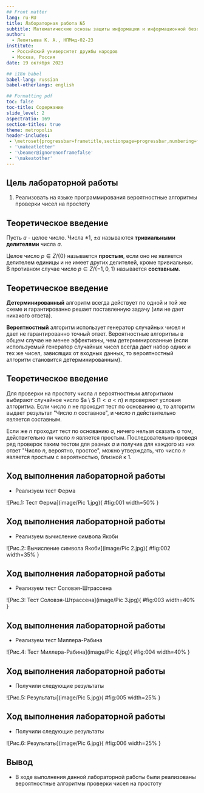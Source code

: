 ```yaml
---
## Front matter
lang: ru-RU
title: Лабораторная работа №5
subtitle: Математические основы защиты информации и информационной безопасности
author:
  - Леонтьева К. А., НПМмд-02-23
institute:
  - Российский университет дружбы народов
  - Москва, Россия
date: 19 октября 2023

## i18n babel
babel-lang: russian
babel-otherlangs: english

## Formatting pdf
toc: false
toc-title: Содержание
slide_level: 2
aspectratio: 169
section-titles: true
theme: metropolis
header-includes:
 - \metroset{progressbar=frametitle,sectionpage=progressbar,numbering=fraction}
 - '\makeatletter'
 - '\beamer@ignorenonframefalse'
 - '\makeatother' 
---
```


## Цель лабораторной работы

1) Реализовать на языке программирования вероятностные алгоритмы проверки чисел на простоту

## Теоретическое введение

Пусть $a$ - целое число. Числа $\pm 1$, $\pm a$ называются __тривиальными делителями__ числа $a$.

Целое число $p \in Z/\{0\}$ называется __простым__, если оно не является делителем единицы и не имеет других делителей, кроме тривиальных. В противном случае число $p \in Z/\{-1,0,1\}$ называется __составным__.

## Теоретическое введение

__Детерминированный__ алгоритм всегда действует по одной и той же схеме и гарантированно решает поставленную задачу (или не дает никакого ответа).

__Вероятностный__ алгоритм использует генератор случайных чисел и дает не гарантированно точный ответ. Вероятностные алгоритмы в общем случае не менее эффективны, чем детерминированные (если используемый генератор случайных чисел всегда дает набор одних и тех же чисел, зависящих от входных данных, то вероятностный алгоритм становится детерминированным).

## Теоретическое введение

Для проверки на простоту числа $n$ вероятностным алгоритмом выбирают случайное число $a \ $ $(1<a<n)$ и проверяют условия алгоритма. Если число $n$ не проходит тест по основанию $a$, то алгоритм выдает результат "Число $n$ составное", и число $n$ действительно является составным.

Если же $n$ проходит тест по основанию $a$, ничего нельзя сказать о том, действительно ли число $n$ является простым. Последовательно проведя ряд проверок таким тестом для разных $a$ и получив для каждого из них ответ "Число $n$, вероятно, простое", можно утверждать, что число $n$ является простым с вероятностью, близкой к 1. 

## Ход выполнения лабораторной работы
- Реализуем тест Ферма

![Рис.1: Тест Ферма](image/Pic 1.jpg){ #fig:001 width=50% }

## Ход выполнения лабораторной работы

- Реализуем вычисление символа Якоби

![Рис.2: Вычисление символа Якоби](image/Pic 2.jpg){ #fig:002 width=35% }

## Ход выполнения лабораторной работы

- Реализуем тест Соловэя-Штрассена

![Рис.3: Тест Соловэя-Штрассена](image/Pic 3.jpg){ #fig:003 width=40% }

## Ход выполнения лабораторной работы 

- Реализуем тест Миллера-Рабина

![Рис.4: Тест Миллера-Рабина](image/Pic 4.jpg){ #fig:004 width=40% }

## Ход выполнения лабораторной работы 

- Получили следующие результаты

![Рис.5: Результаты](image/Pic 5.jpg){ #fig:005 width=25% }

## Ход выполнения лабораторной работы 

- Получили следующие результаты

![Рис.6: Результаты](image/Pic 6.jpg){ #fig:006 width=25% }

## Вывод
- В ходе выполнения данной лабораторной работы были реализованы вероятностные алгоритмы проверки чисел на простоту



